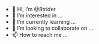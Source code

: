 - 👋 Hi, I’m @8trider
- 👀 I’m interested in ...
- 🌱 I’m currently learning ...
- 💞️ I’m looking to collaborate on ...
- 📫 How to reach me ...

<!---
8trider/8trider is a ✨ special ✨ repository because its `README.md` (this file) appears on your GitHub profile.
You can click the Preview link to take a look at your changes.
--->
